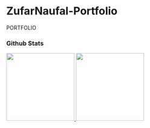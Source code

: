 # ZufarNaufal-Portfolio
PORTFOLIO

### Github Stats
<p align="left">
<a href="https://github.com/ZufarNaufal">
  <img height="180em" src="https://github-readme-stats-eight-theta.vercel.app/api?username=zufarnaufal&show_icons=true&theme=algolia&include_all_commits=true&count_private=true"/>
  <img height="180em" src="https://github-readme-stats-eight-theta.vercel.app/api/top-langs/?username=zufarnaufal&layout=compact&langs_count=8&theme=algolia"/>
</a>
</p>
